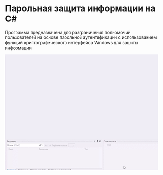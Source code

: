 # Парольная защита информации на C#
Программа предназначена для разграничения полномочий пользователей на основе парольной аутентификации с использованием функций криптографического интерфейса Windows для защиты информации

![access_control](https://github.com/kamneva/access_control/blob/main/img/access%20control.gif)
